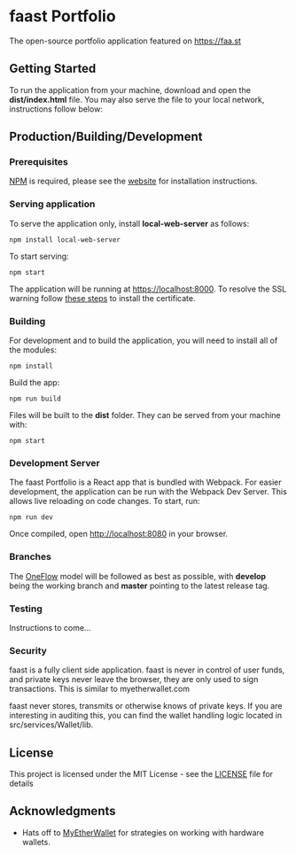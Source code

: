 # faast Portfolio

The open-source portfolio application featured on https://faa.st

## Getting Started

To run the application from your machine, download and open the **dist/index.html** file.
You may also serve the file to your local network, instructions follow below:

## Production/Building/Development

### Prerequisites

[NPM](https://www.npmjs.com/) is required, please see the [website](https://docs.npmjs.com/getting-started/installing-node) for installation instructions.

### Serving application

To serve the application only, install **local-web-server** as follows:
```
npm install local-web-server
```

To start serving:
```
npm start
```

The application will be running at [https://localhost:8000](https://localhost:8000). To resolve the SSL warning follow [these steps](https://github.com/lwsjs/local-web-server/wiki/How-to-get-the-%22green-padlock%22-using-the-built-in-certificate) to install the certificate.

### Building

For development and to build the application, you will need to install all of the modules:
```
npm install
```

Build the app:
```
npm run build
```

Files will be built to the **dist** folder. They can be served from your machine with:
```
npm start
```

### Development Server

The faast Portfolio is a React app that is bundled with Webpack. For easier development, the application can be run with the Webpack Dev Server. This allows live reloading on code changes. To start, run:
```
npm run dev
```

Once compiled, open [http://localhost:8080](http://localhost:8080) in your browser.

### Branches

The [OneFlow](http://endoflineblog.com/oneflow-a-git-branching-model-and-workflow) model will be followed as best as possible, with **develop** being the working branch and **master** pointing to the latest release tag.


### Testing

Instructions to come...

### Security

faast is a fully client side application. faast is never in control of user funds, and private keys never leave the browser, they are only used to sign transactions. This is similar to myetherwallet.com

faast never stores, transmits or otherwise knows of private keys. If you are interesting in auditing this, you can find the wallet handling logic located in src/services/Wallet/lib.

## License

This project is licensed under the MIT License - see the [LICENSE](LICENSE) file for details

## Acknowledgments

* Hats off to [MyEtherWallet](https://www.myetherwallet.com/) for strategies on working with hardware wallets.
